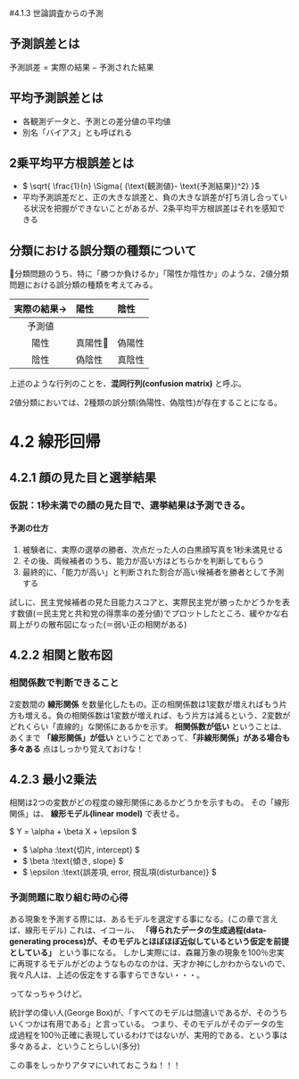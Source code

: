 #4.1.3 世論調査からの予測
## 予測誤差とは
$\text{予測誤差}= \text{実際の結果} - \text{予測された結果}$

## 平均予測誤差とは
- 各観測データと、予測との差分値の平均値
- 別名「バイアス」とも呼ばれる

## 2乗平均平方根誤差とは
- $ \sqrt{ \frac{1}{n} \Sigma{ (\text{観測値}- \text{予測結果})^2} }$
- 平均予測誤差だと、正の大きな誤差と、負の大きな誤差が打ち消し合っている状況を把握ができないことがあるが、2条平均平方根誤差はそれを感知できる

## 分類における誤分類の種類について
分類問題のうち、特に「勝つか負けるか」「陽性か陰性か」のような、2値分類問題における誤分類の種類を考えてみる。


|実際の結果→|陽性|陰性|
|:-:|:-|:-|
|予測値|   |   |
|陽性|真陽性|偽陽性|
|陰性|偽陰性|真陰性|

上述のような行列のことを、__混同行列(confusion matrix)__ と呼ぶ。

2値分類においては、2種類の誤分類(偽陽性、偽陰性)が存在することになる。

# 4.2 線形回帰
## 4.2.1 顔の見た目と選挙結果
### 仮説：1秒未満での顔の見た目で、選挙結果は予測できる。
#### 予測の仕方
1. 被験者に、実際の選挙の勝者、次点だった人の白黒顔写真を1秒未満見せる
2. その後、両候補者のうち、能力が高い方はどちらかを判断してもらう
3. 最終的に、「能力が高い」と判断された割合が高い候補者を勝者として予測する

試しに、民主党候補者の見た目能力スコアと、実際民主党が勝ったかどうかを表す数値(＝民主党と共和党の得票率の差分値)でプロットしたところ、緩やかな右肩上がりの散布図になった(＝弱い正の相関がある)

## 4.2.2 相関と散布図
### 相関係数で判断できること
2変数間の __線形関係__ を数量化したもの。正の相関係数は1変数が増えればもう片方も増える。負の相関係数は1変数が増えれば、もう片方は減るという、2変数がどれくらい「直線的」な関係にあるかを示す。
__相関係数が低い__ ということは、あくまで __「線形関係」が低い__ ということであって、__「非線形関係」がある場合も多々ある__ 点はしっかり覚えておけな！

## 4.2.3 最小2乗法
相関は2つの変数がどの程度の線形関係にあるかどうかを示すもの。
その「線形関係」は、 __線形モデル(linear model)__ で表せる。

$ Y = \alpha + \beta X + \epsilon $
- $ \alpha :\text{切片, intercept} $
- $ \beta :\text{傾き, slope} $
- $ \epsilon :\text{誤差項, error, 撹乱項(disturbance)} $

### 予測問題に取り組む時の心得
ある現象を予測する際には、あるモデルを選定する事になる。(この章で言えば、線形モデル)
これは、イコール、 __「得られたデータの生成過程(data-generating process)が、そのモデルとほぼほぼ近似しているという仮定を前提としている」__ という事になる。
しかし実際には、森羅万象の現象を100％忠実に再現するモデルがどのようなものなのかは、天才か神にしかわからないので、我々凡人は、上述の仮定をする事すらできない・・・。

ってなっちゃうけど。

統計学の偉い人(George Box)が、「すべてのモデルは間違いであるが、そのうちいくつかは有用である」と言っている。
つまり、そのモデルがそのデータの生成過程を100％正確に表現しているわけではないが、実用的である、という事は多々あるよ、ということらしい(多分)

この事をしっかりアタマにいれておこうね！！！
